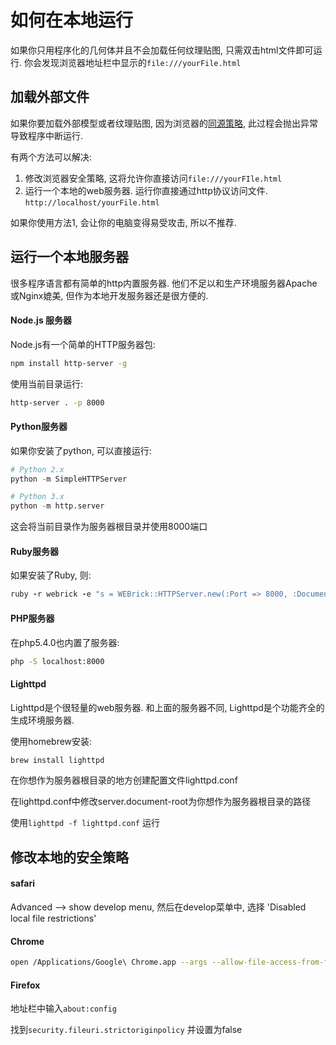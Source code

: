 # 如何在本地运行

如果你只用程序化的几何体并且不会加载任何纹理贴图, 只需双击html文件即可运行. 你会发现浏览器地址栏中显示的`file:///yourFile.html`

## 加载外部文件

如果你要加载外部模型或者纹理贴图, 因为浏览器的[同源策略](http://en.wikipedia.org/wiki/Same_origin_policy), 此过程会抛出异常导致程序中断运行.

有两个方法可以解决:

1. 修改浏览器安全策略, 这将允许你直接访问`file:///yourFIle.html` 
2. 运行一个本地的web服务器. 运行你直接通过http协议访问文件. `http://localhost/yourFile.html`   

如果你使用方法1, 会让你的电脑变得易受攻击, 所以不推荐.

## 运行一个本地服务器

很多程序语言都有简单的http内置服务器. 他们不足以和生产环境服务器Apache或Nginx媲美, 但作为本地开发服务器还是很方便的.

#### Node.js 服务器

Node.js有一个简单的HTTP服务器包:

```bash
npm install http-server -g
```

使用当前目录运行:

```bash
http-server . -p 8000
```

#### Python服务器

如果你安装了python, 可以直接运行:

```py
# Python 2.x
python -m SimpleHTTPServer
```

```py
# Python 3.x
python -m http.server
```

这会将当前目录作为服务器根目录并使用8000端口

#### Ruby服务器

如果安装了Ruby,  则:

```ruby
ruby -r webrick -e "s = WEBrick::HTTPServer.new(:Port => 8000, :DocumentRoot => Dir.pwd); trap('INT') { s.shutdown }; s.start"
```

#### PHP服务器

在php5.4.0也内置了服务器:

```bash
php -S localhost:8000
```

#### Lighttpd

Lighttpd是个很轻量的web服务器. 和上面的服务器不同, Lighttpd是个功能齐全的生成环境服务器.

使用homebrew安装:

```bash
brew install lighttpd
```

在你想作为服务器根目录的地方创建配置文件lighttpd.conf

在lighttpd.conf中修改server.document-root为你想作为服务器根目录的路径

使用`lighttpd -f lighttpd.conf` 运行

 

## 修改本地的安全策略

#### safari

Advanced --&gt; show develop menu, 然后在develop菜单中, 选择 'Disabled local file restrictions'

#### Chrome

```bash
open /Applications/Google\ Chrome.app --args --allow-file-access-from-files
```

#### Firefox

地址栏中输入`about:config`

找到`security.fileuri.strictoriginpolicy`  并设置为false







